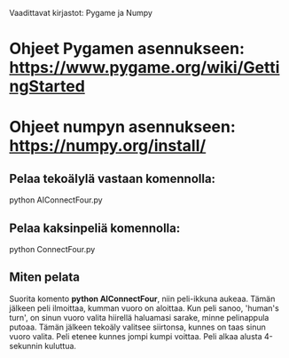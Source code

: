 Vaadittavat kirjastot: Pygame ja Numpy

# Ohjeet Pygamen asennukseen: https://www.pygame.org/wiki/GettingStarted

# Ohjeet numpyn asennukseen: https://numpy.org/install/

## Pelaa tekoälylä vastaan komennolla:
python AIConnectFour.py

## Pelaa kaksinpeliä komennolla:
python ConnectFour.py

## Miten pelata

Suorita komento **python AIConnectFour**, niin peli-ikkuna aukeaa. Tämän jälkeen peli ilmoittaa, kumman vuoro on aloittaa. Kun peli sanoo, 'human's turn', on sinun vuoro valita hiirellä haluamasi sarake, minne pelinappula putoaa. Tämän jälkeen tekoäly valitsee siirtonsa, kunnes on taas sinun vuoro valita. Peli etenee kunnes jompi kumpi voittaa. Peli alkaa alusta 4-sekunnin kuluttua.
